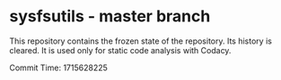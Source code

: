 # sysfsutils - master branch

This repository contains the frozen state of the repository.
Its history is cleared. It is used only for static code
analysis with Codacy.

Commit Time: 1715628225